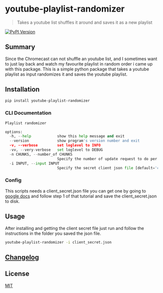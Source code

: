 # youtube-playlist-randomizer

> Takes a youtube list shuffles it around and saves it as a new playlist

[![PyPI Version][pypi-image]][pypi-url]
<!-- [![Build Status][build-image]][build-url] -->

## Summary

Since the Chromecast can not shuffle an youtube list, and I sometimes want to just lay back and watch my favourite playlist in random order i came up with this package.
This is a simple python package that takes a youtube playlist as input randomizes it and saves the youtube playlist.

## Installation

```sh
pip install youtube-playlist-randomizer
```

### CLI Documentation

```python
Playlist randomizer

options:
  -h, --help            show this help message and exit
  --version             show program's version number and exit
  -v, --verbose         set loglevel to INFO
  -vv, --very-verbose   set loglevel to DEBUG
  -n CHUNKS, --number_of CHUNKS
                        Specify the number of update request to do per 24 hours [default=190]
  -i INPUT, --input INPUT
                        Specify the secret client json file [default='client_secret.json']
```

### Config

This scripts needs a client_secret.json file you can get one by going to
[google docs](https://developers.google.com/youtube/v3/quickstart/python)
and follow step 1 of that tutorial and save the client_secret.json to disk.

## Usage

After installing and getting the client secret file just run and follow the instructions in the folder you saved the json file.

```sh
youtube-playlist-randomizer -i client_secret.json
```

## [Changelog](CHANGELOG.md)

## License

[MIT](https://choosealicense.com/licenses/mit/)

<!-- Badges -->

[pypi-image]: https://img.shields.io/pypi/v/youtube-playlist-randomizer
[pypi-url]: https://pypi.org/project/youtube-playlist-randomizer